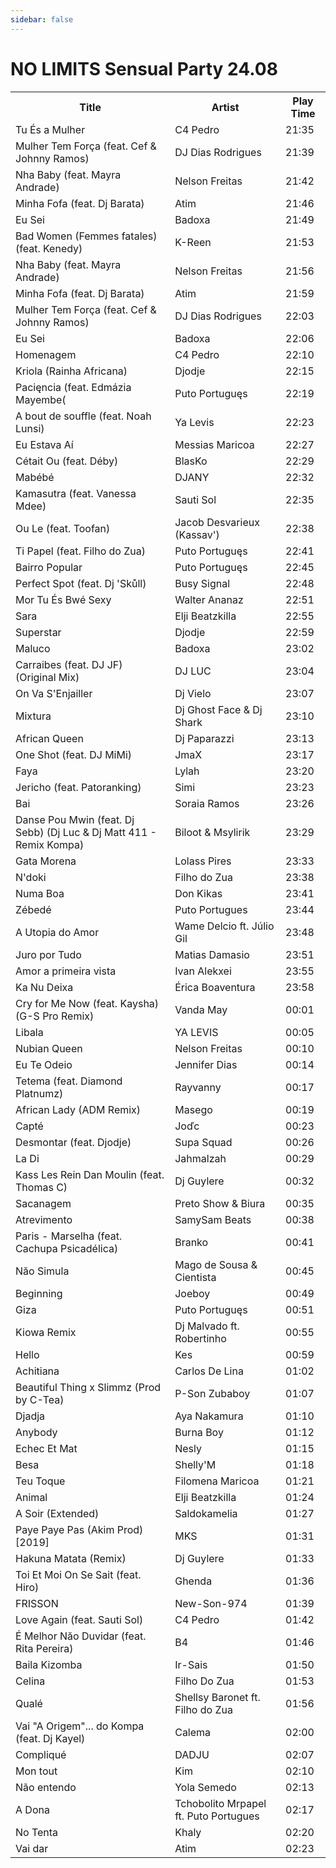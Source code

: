 ```yaml
---
sidebar: false
---
```


# NO LIMITS Sensual Party 24.08

<table>
<tr><th>Title</th><th>Artist</th><th>Play Time</th></tr>
<tr><td>Tu És a Mulher</td><td>C4 Pedro</td><td>21:35</td></tr>
<tr><td>Mulher Tem Força (feat. Cef &amp; Johnny Ramos)</td><td>DJ Dias Rodrigues</td><td>21:39</td></tr>
<tr><td>Nha Baby (feat. Mayra Andrade)</td><td>Nelson Freitas</td><td>21:42</td></tr>
<tr><td>Minha Fofa (feat. Dj Barata)</td><td>Atim</td><td>21:46</td></tr>
<tr><td>Eu Sei</td><td>Badoxa</td><td>21:49</td></tr>
<tr><td>Bad Women (Femmes fatales) (feat. Kenedy)</td><td>K-Reen</td><td>21:53</td></tr>
<tr><td>Nha Baby (feat. Mayra Andrade)</td><td>Nelson Freitas</td><td>21:56</td></tr>
<tr><td>Minha Fofa (feat. Dj Barata)</td><td>Atim</td><td>21:59</td></tr>
<tr><td>Mulher Tem Força (feat. Cef &amp; Johnny Ramos)</td><td>DJ Dias Rodrigues</td><td>22:03</td></tr>
<tr><td>Eu Sei</td><td>Badoxa</td><td>22:06</td></tr>
<tr><td>Homenagem</td><td>C4 Pedro</td><td>22:10</td></tr>
<tr><td>Kriola (Rainha Africana)</td><td>Djodje</td><td>22:15</td></tr>
<tr><td>Pacięncia (feat. Edmázia Mayembe(</td><td>Puto Portuguęs</td><td>22:19</td></tr>
<tr><td>A bout de souffle (feat. Noah Lunsi)</td><td>Ya Levis</td><td>22:23</td></tr>
<tr><td>Eu Estava Aí</td><td>Messias Maricoa</td><td>22:27</td></tr>
<tr><td>Cétait Ou (feat. Déby)</td><td>BlasKo</td><td>22:29</td></tr>
<tr><td>Mabébé</td><td>DJANY</td><td>22:32</td></tr>
<tr><td>Kamasutra (feat. Vanessa Mdee)</td><td>Sauti Sol</td><td>22:35</td></tr>
<tr><td>Ou Le (feat. Toofan)</td><td>Jacob Desvarieux (Kassav&apos;)</td><td>22:38</td></tr>
<tr><td>Ti Papel (feat. Filho do Zua)</td><td>Puto Portuguęs</td><td>22:41</td></tr>
<tr><td>Bairro Popular</td><td>Puto Portuguęs</td><td>22:45</td></tr>
<tr><td>Perfect Spot (feat. Dj &apos;Skůll)</td><td>Busy Signal</td><td>22:48</td></tr>
<tr><td>Mor Tu És Bwé Sexy</td><td>Walter Ananaz</td><td>22:51</td></tr>
<tr><td>Sara</td><td>Elji Beatzkilla</td><td>22:55</td></tr>
<tr><td>Superstar</td><td>Djodje</td><td>22:59</td></tr>
<tr><td>Maluco</td><td>Badoxa</td><td>23:02</td></tr>
<tr><td>Carraibes (feat. DJ JF) (Original Mix)</td><td>DJ LUC</td><td>23:04</td></tr>
<tr><td>On Va S&apos;Enjailler</td><td>Dj Vielo</td><td>23:07</td></tr>
<tr><td>Mixtura</td><td>Dj Ghost Face &amp; Dj Shark</td><td>23:10</td></tr>
<tr><td>African Queen</td><td>Dj Paparazzi</td><td>23:13</td></tr>
<tr><td>One Shot (feat. DJ MiMi)</td><td>JmaX</td><td>23:17</td></tr>
<tr><td>Faya</td><td>Lylah</td><td>23:20</td></tr>
<tr><td>Jericho (feat. Patoranking)</td><td>Simi</td><td>23:23</td></tr>
<tr><td>Bai</td><td>Soraia Ramos</td><td>23:26</td></tr>
<tr><td>Danse Pou Mwin (feat. Dj Sebb) (Dj Luc &amp; Dj Matt 411 - Remix Kompa)</td><td>Biloot &amp; Msylirik</td><td>23:29</td></tr>
<tr><td>Gata Morena</td><td>Lolass Pires</td><td>23:33</td></tr>
<tr><td>N&apos;doki</td><td>Filho do Zua</td><td>23:38</td></tr>
<tr><td>Numa Boa</td><td>Don Kikas</td><td>23:41</td></tr>
<tr><td>Zébedé</td><td>Puto Portugues</td><td>23:44</td></tr>
<tr><td>A Utopia do Amor</td><td>Wame Delcio ft. Júlio Gil</td><td>23:48</td></tr>
<tr><td>Juro por Tudo</td><td>Matias Damasio</td><td>23:51</td></tr>
<tr><td>Amor a primeira vista</td><td>Ivan Alekxei</td><td>23:55</td></tr>
<tr><td>Ka Nu Deixa</td><td>Érica Boaventura</td><td>23:58</td></tr>
<tr><td>Cry for Me Now (feat. Kaysha) (G-S Pro Remix)</td><td>Vanda May</td><td>00:01</td></tr>
<tr><td>Libala</td><td>YA LEVIS</td><td>00:05</td></tr>
<tr><td>Nubian Queen</td><td>Nelson Freitas</td><td>00:10</td></tr>
<tr><td>Eu Te Odeio</td><td>Jennifer Dias</td><td>00:14</td></tr>
<tr><td>Tetema (feat. Diamond Platnumz)</td><td>Rayvanny</td><td>00:17</td></tr>
<tr><td>African Lady (ADM Remix)</td><td>Masego</td><td>00:19</td></tr>
<tr><td>Capté</td><td>Joďc</td><td>00:23</td></tr>
<tr><td>Desmontar (feat. Djodje)</td><td>Supa Squad</td><td>00:26</td></tr>
<tr><td>La Di</td><td>Jahmalzah</td><td>00:29</td></tr>
<tr><td>Kass Les Rein Dan Moulin (feat. Thomas C)</td><td>Dj Guylere</td><td>00:32</td></tr>
<tr><td>Sacanagem</td><td>Preto Show &amp; Biura</td><td>00:35</td></tr>
<tr><td>Atrevimento</td><td>SamySam Beats</td><td>00:38</td></tr>
<tr><td>Paris - Marselha (feat. Cachupa Psicadélica)</td><td>Branko</td><td>00:41</td></tr>
<tr><td>Năo Simula</td><td>Mago de Sousa &amp; Cientista</td><td>00:45</td></tr>
<tr><td>Beginning</td><td>Joeboy</td><td>00:49</td></tr>
<tr><td>Giza</td><td>Puto Portuguęs</td><td>00:51</td></tr>
<tr><td>Kiowa Remix</td><td>Dj Malvado ft. Robertinho</td><td>00:55</td></tr>
<tr><td>Hello</td><td>Kes</td><td>00:59</td></tr>
<tr><td>Achitiana</td><td>Carlos De Lina</td><td>01:02</td></tr>
<tr><td>Beautiful Thing x Slimmz (Prod by C-Tea)</td><td>P-Son Zubaboy</td><td>01:07</td></tr>
<tr><td>Djadja</td><td>Aya Nakamura</td><td>01:10</td></tr>
<tr><td>Anybody</td><td>Burna Boy</td><td>01:12</td></tr>
<tr><td>Echec Et Mat</td><td>Nesly</td><td>01:15</td></tr>
<tr><td>Besa</td><td>Shelly&apos;M</td><td>01:18</td></tr>
<tr><td>Teu Toque</td><td>Filomena Maricoa</td><td>01:21</td></tr>
<tr><td>Animal</td><td>Elji Beatzkilla</td><td>01:24</td></tr>
<tr><td>A Soir (Extended)</td><td>Saldokamelia</td><td>01:27</td></tr>
<tr><td>Paye Paye Pas (Akim Prod) [2019]</td><td>MKS</td><td>01:31</td></tr>
<tr><td>Hakuna Matata (Remix)</td><td>Dj Guylere</td><td>01:33</td></tr>
<tr><td>Toi Et Moi On Se Sait (feat. Hiro)</td><td>Ghenda</td><td>01:36</td></tr>
<tr><td>FRISSON</td><td>New-Son-974</td><td>01:39</td></tr>
<tr><td>Love Again (feat. Sauti Sol)</td><td>C4 Pedro</td><td>01:42</td></tr>
<tr><td>É Melhor Năo Duvidar (feat. Rita Pereira)</td><td>B4</td><td>01:46</td></tr>
<tr><td>Baila Kizomba</td><td>Ir-Sais</td><td>01:50</td></tr>
<tr><td>Celina</td><td>Filho Do Zua</td><td>01:53</td></tr>
<tr><td>Qualé</td><td>Shellsy Baronet ft. Filho do Zua</td><td>01:56</td></tr>
<tr><td>Vai &quot;A Origem&quot;... do Kompa (feat. Dj Kayel)</td><td>Calema</td><td>02:00</td></tr>
<tr><td>Compliqué</td><td>DADJU</td><td>02:07</td></tr>
<tr><td>Mon tout</td><td>Kim</td><td>02:10</td></tr>
<tr><td>Não entendo</td><td>Yola Semedo</td><td>02:13</td></tr>
<tr><td>A Dona</td><td>Tchobolito Mrpapel ft. Puto Portugues</td><td>02:17</td></tr>
<tr><td>No Tenta</td><td>Khaly</td><td>02:20</td></tr>
<tr><td>Vai dar</td><td>Atim</td><td>02:23</td></tr>
</table>